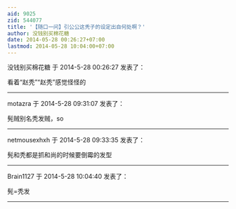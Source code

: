 ```yaml
---
aid: 9025
zid: 544077
title: '【随口一问】引公公这秃子的设定出自何处啊？'
author: 没钱别买棉花糖
date: 2014-05-28 00:26:27+07:00
lastmod: 2014-05-28 10:04:00+07:00
---
```


没钱别买棉花糖 于 2014-5-28 00:26:27 发表了：

看着“赵秃”“赵秃”感觉怪怪的

---------

motazra 于 2014-5-28 09:31:07 发表了：

髡贼别名秃发贼，so

---------

netmousexhxh 于 2014-5-28 09:33:35 发表了：

髡和秃都是抓和尚的时候要倒霉的发型

---------

Brain1127 于 2014-5-28 10:04:40 发表了：

髡=秃发

---------

